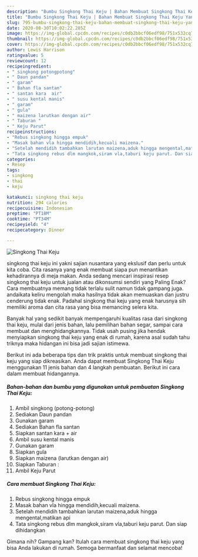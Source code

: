 ```yaml
---
description: "Bumbu Singkong Thai Keju | Bahan Membuat Singkong Thai Keju Yang Mudah Dan Praktis"
title: "Bumbu Singkong Thai Keju | Bahan Membuat Singkong Thai Keju Yang Mudah Dan Praktis"
slug: 795-bumbu-singkong-thai-keju-bahan-membuat-singkong-thai-keju-yang-mudah-dan-praktis
date: 2020-08-30T10:02:22.285Z
image: https://img-global.cpcdn.com/recipes/c0db2bbcf06edf98/751x532cq70/singkong-thai-keju-foto-resep-utama.jpg
thumbnail: https://img-global.cpcdn.com/recipes/c0db2bbcf06edf98/751x532cq70/singkong-thai-keju-foto-resep-utama.jpg
cover: https://img-global.cpcdn.com/recipes/c0db2bbcf06edf98/751x532cq70/singkong-thai-keju-foto-resep-utama.jpg
author: Lewis Harrison
ratingvalue: 5
reviewcount: 12
recipeingredient:
- " singkong potongpotong"
- " Daun pandan"
- " garam"
- " Bahan fla santan"
- " santan kara  air"
- " susu kental manis"
- " garam"
- " gula"
- " maizena larutkan dengan air"
- " Taburan "
- " Keju Parut"
recipeinstructions:
- "Rebus singkong hingga empuk"
- "Masak bahan vla hingga mendidih,kecuali maizena."
- "Setelah mendidih tambahkan larutan maizena,aduk hingga mengental,matikan api"
- "Tata singkong rebus dlm mangkok,siram vla,taburi keju parut. Dan siap dihidangkan"
categories:
- Resep
tags:
- singkong
- thai
- keju

katakunci: singkong thai keju 
nutrition: 294 calories
recipecuisine: Indonesian
preptime: "PT18M"
cooktime: "PT34M"
recipeyield: "4"
recipecategory: Dinner

---
```



![Singkong Thai Keju](https://img-global.cpcdn.com/recipes/c0db2bbcf06edf98/751x532cq70/singkong-thai-keju-foto-resep-utama.jpg)


singkong thai keju ini yakni sajian nusantara yang ekslusif dan perlu untuk kita coba. Cita rasanya yang enak membuat siapa pun menantikan kehadirannya di meja makan.
Anda sedang mencari inspirasi resep singkong thai keju untuk jualan atau dikonsumsi sendiri yang Paling Enak? Cara membuatnya memang tidak terlalu sulit namun tidak gampang juga. andaikata keliru mengolah maka hasilnya tidak akan memuaskan dan justru cenderung tidak enak. Padahal singkong thai keju yang enak harusnya sih memiliki aroma dan cita rasa yang bisa memancing selera kita.

Banyak hal yang sedikit banyak mempengaruhi kualitas rasa dari singkong thai keju, mulai dari jenis bahan, lalu pemilihan bahan segar, sampai cara membuat dan menghidangkannya. Tidak usah pusing jika hendak menyiapkan singkong thai keju yang enak di rumah, karena asal sudah tahu triknya maka hidangan ini bisa jadi sajian istimewa.




Berikut ini ada beberapa tips dan trik praktis untuk membuat singkong thai keju yang siap dikreasikan. Anda dapat membuat Singkong Thai Keju menggunakan 11 jenis bahan dan 4 langkah pembuatan. Berikut ini cara dalam membuat hidangannya.

<!--inarticleads1-->

##### Bahan-bahan dan bumbu yang digunakan untuk pembuatan Singkong Thai Keju:

1. Ambil  singkong (potong-potong)
1. Sediakan  Daun pandan
1. Gunakan  garam
1. Sediakan  Bahan fla santan
1. Siapkan  santan kara + air
1. Ambil  susu kental manis
1. Gunakan  garam
1. Siapkan  gula
1. Siapkan  maizena (larutkan dengan air)
1. Siapkan  Taburan :
1. Ambil  Keju Parut




<!--inarticleads2-->

##### Cara membuat Singkong Thai Keju:

1. Rebus singkong hingga empuk
1. Masak bahan vla hingga mendidih,kecuali maizena.
1. Setelah mendidih tambahkan larutan maizena,aduk hingga mengental,matikan api
1. Tata singkong rebus dlm mangkok,siram vla,taburi keju parut. Dan siap dihidangkan




Gimana nih? Gampang kan? Itulah cara membuat singkong thai keju yang bisa Anda lakukan di rumah. Semoga bermanfaat dan selamat mencoba!
